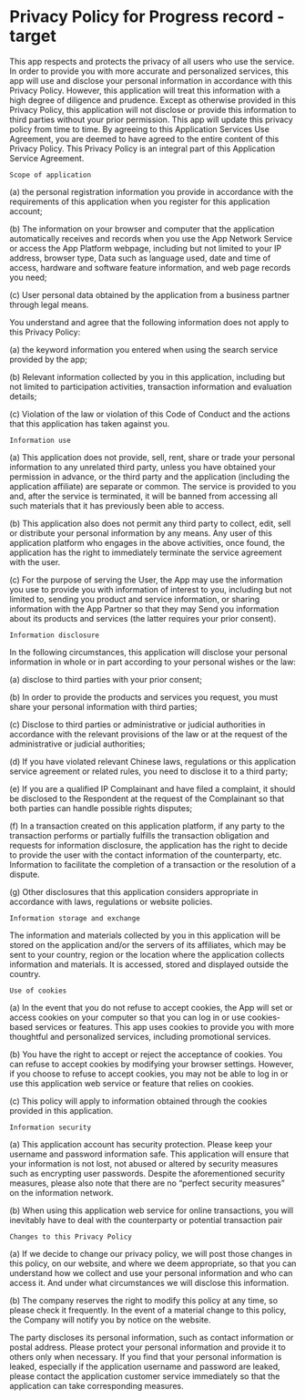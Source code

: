 # Privacy Policy for Progress record - target

This app respects and protects the privacy of all users who use the service. In order to provide you with more accurate and personalized services, this app will use and disclose your personal information in accordance with this Privacy Policy. However, this application will treat this information with a high degree of diligence and prudence. Except as otherwise provided in this Privacy Policy, this application will not disclose or provide this information to third parties without your prior permission. This app will update this privacy policy from time to time. By agreeing to this Application Services Use Agreement, you are deemed to have agreed to the entire content of this Privacy Policy. This Privacy Policy is an integral part of this Application Service Agreement.

    Scope of application

(a) the personal registration information you provide in accordance with the requirements of this application when you register for this application account;

(b) The information on your browser and computer that the application automatically receives and records when you use the App Network Service or access the App Platform webpage, including but not limited to your IP address, browser type, Data such as language used, date and time of access, hardware and software feature information, and web page records you need;

(c) User personal data obtained by the application from a business partner through legal means.

You understand and agree that the following information does not apply to this Privacy Policy:

(a) the keyword information you entered when using the search service provided by the app;

(b) Relevant information collected by you in this application, including but not limited to participation activities, transaction information and evaluation details;

(c) Violation of the law or violation of this Code of Conduct and the actions that this application has taken against you.

    Information use

(a) This application does not provide, sell, rent, share or trade your personal information to any unrelated third party, unless you have obtained your permission in advance, or the third party and the application (including the application affiliate) are separate or common. The service is provided to you and, after the service is terminated, it will be banned from accessing all such materials that it has previously been able to access.

(b) This application also does not permit any third party to collect, edit, sell or distribute your personal information by any means. Any user of this application platform who engages in the above activities, once found, the application has the right to immediately terminate the service agreement with the user.

(c) For the purpose of serving the User, the App may use the information you use to provide you with information of interest to you, including but not limited to, sending you product and service information, or sharing information with the App Partner so that they may Send you information about its products and services (the latter requires your prior consent).

    Information disclosure

In the following circumstances, this application will disclose your personal information in whole or in part according to your personal wishes or the law:

(a) disclose to third parties with your prior consent;

(b) In order to provide the products and services you request, you must share your personal information with third parties;

(c) Disclose to third parties or administrative or judicial authorities in accordance with the relevant provisions of the law or at the request of the administrative or judicial authorities;

(d) If you have violated relevant Chinese laws, regulations or this application service agreement or related rules, you need to disclose it to a third party;

(e) If you are a qualified IP Complainant and have filed a complaint, it should be disclosed to the Respondent at the request of the Complainant so that both parties can handle possible rights disputes;

(f) In a transaction created on this application platform, if any party to the transaction performs or partially fulfills the transaction obligation and requests for information disclosure, the application has the right to decide to provide the user with the contact information of the counterparty, etc. Information to facilitate the completion of a transaction or the resolution of a dispute.

(g) Other disclosures that this application considers appropriate in accordance with laws, regulations or website policies.

    Information storage and exchange

The information and materials collected by you in this application will be stored on the application and/or the servers of its affiliates, which may be sent to your country, region or the location where the application collects information and materials. It is accessed, stored and displayed outside the country.

    Use of cookies

(a) In the event that you do not refuse to accept cookies, the App will set or access cookies on your computer so that you can log in or use cookies-based services or features. This app uses cookies to provide you with more thoughtful and personalized services, including promotional services.

(b) You have the right to accept or reject the acceptance of cookies. You can refuse to accept cookies by modifying your browser settings. However, if you choose to refuse to accept cookies, you may not be able to log in or use this application web service or feature that relies on cookies.

(c) This policy will apply to information obtained through the cookies provided in this application.

    Information security

(a) This application account has security protection. Please keep your username and password information safe. This application will ensure that your information is not lost, not abused or altered by security measures such as encrypting user passwords. Despite the aforementioned security measures, please also note that there are no “perfect security measures” on the information network.

(b) When using this application web service for online transactions, you will inevitably have to deal with the counterparty or potential transaction pair

    Changes to this Privacy Policy

(a) If we decide to change our privacy policy, we will post those changes in this policy, on our website, and where we deem appropriate, so that you can understand how we collect and use your personal information and who can access it. And under what circumstances we will disclose this information.

(b) The company reserves the right to modify this policy at any time, so please check it frequently. In the event of a material change to this policy, the Company will notify you by notice on the website.

The party discloses its personal information, such as contact information or postal address. Please protect your personal information and provide it to others only when necessary. If you find that your personal information is leaked, especially if the application username and password are leaked, please contact the application customer service immediately so that the application can take corresponding measures.
